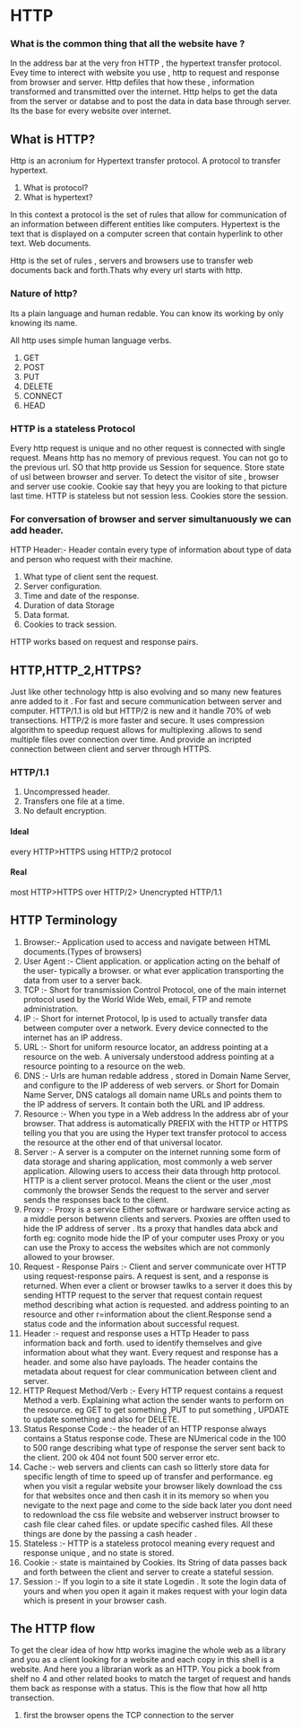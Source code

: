 # HTTP


### What is the common thing that all the website have ?
In the address bar at the very fron HTTP , the hypertext transfer protocol.
Evey time to interect with website you use , http to request and response from browser and server.
Http defiles that how these , information transformed and transmitted over the internet.
Http helps to get the data from the server or databse and to post the data in data base through server.
Its the base for every website over internet. 


## What is HTTP?
Http is an acronium for Hypertext transfer protocol. 
A protocol to transfer hypertext. 

1. What is protocol?
2. What is hypertext?

In this context a protocol is the set of rules that allow for communication of an information between different entities like computers. 
Hypertext is the text that is displayed on a computer screen that contain hyperlink to other text. Web documents.


Http is the set of rules , servers and browsers use to transfer web documents back and forth.Thats why every url starts with http.



### Nature of http?

Its a plain language and human redable.
You can know its working by only knowing its name.

All http uses simple human language verbs.

 1. GET
 2. POST
 3. PUT
 4. DELETE
 5. CONNECT
 6. HEAD

### HTTP is a stateless Protocol

Every http request is unique and no other request is connected with single request.
Means http has no memory of previous request.
You can not go to the previous url.
SO that http provide us Session for sequence. 
Store state of usl between browser and server.
To detect the visitor of site , browser and server use cookie.
Cookie say that heyy you are looking to that picture last time.
HTTP is stateless but not session less.
Cookies store the session.

### For conversation of browser and server simultanuously we can add header.
HTTP Header:- Header contain every type of information about type of data and person who request with their machine.

1. What type of client sent the request.
2. Server configuration.
3. Time and date of the response.
4. Duration of data Storage
5. Data format.
6. Cookies to track session.

HTTP works based on request and response pairs.


## HTTP,HTTP_2,HTTPS?
Just like other technology http is also evolving and so many new features anre added to it . For fast and secure communication between server and computer.
HTTP/1.1 is old but HTTP/2 is new and it handle 70% of web transections.
HTTP/2 is more faster and secure. It uses compression algorithm to speedup request allows for multiplexing .allows to send multiple files over connection over time. And provide an incripted connection between client and server through HTTPS.




### HTTP/1.1


1. Uncompressed header.
2. Transfers one file at a time.
3. No default encryption.


#### Ideal

every HTTP>HTTPS using HTTP/2 protocol

#### Real

most HTTP>HTTPS over HTTP/2> Unencrypted HTTP/1.1




## HTTP Terminology


1. Browser:- Application used to access and navigate between HTML documents.(Types of browsers)
2. User Agent :- Client application. or application acting on the behalf of the user- typically a browser. or what ever application transporting the data from user to a server back.
3. TCP :- Short for transmission Control Protocol, one of the main internet protocol used by the World Wide Web, email, FTP and remote administration.
4. IP :- Short for internet Protocol, Ip is used to actually transfer data between computer over a network. Every device connected to the internet has an IP address.
5. URL :- Short for uniform resource locator, an address pointing at a resource on the web. A universaly understood address pointing at a resource pointing to a resource on the web.
6. DNS :- Urls are human redable address , stored in Domain Name Server, and configure to the IP adderess of  web servers. or Short for Domain Name Server, DNS catalogs all domain name URLs and points them to the IP address of servers. It contain both the URL and IP address.
7. Resource :- When you type in a Web address In the address abr of your browser. That address is automatically PREFIX with the HTTP or HTTPS telling you that you are using the Hyper text transfer protocol to access the resource  at the other end of that universal locator.
8. Server :- A server is a computer on the internet running some form of data storage and sharing application, most commonly a web server application. Allowing users to access their data through http protocol. HTTP is a client server protocol. Means the client or the user ,most commonly the browser Sends the request to the server and server sends the responses back to the client.
9. Proxy :- Proxy is a service Either software or hardware service acting as a middle person betwenn clients and servers. Pxoxies are offten used to hide the IP address of server . Its a proxy that handles data abck and forth eg: cognito mode hide the IP of your computer uses Proxy or you can use the Proxy to access the websites which are not commonly allowed to your browser.
10. Request - Response Pairs :- Client and server communicate over HTTP using request-response pairs. A request is sent, and a response is returned. When ever a client or browser tawlks to a server it does this by sending HTTP request to the server that request contain request method describing what action is requested. and address pointing to an resource and other r=information about the client.Response send a status code and the information about successful request.
11. Header :- request and response uses a HTTp Header to pass information back and forth. used to identify themselves and give information about what they want. Every request and response has a header. and some also have payloads. The header contains the metadata about request for clear communication between client and server.
12. HTTP Request Method/Verb :- Every HTTP request contains a request Method a verb. Explaining what action the sender wants to perform on the resource. eg GET to get something ,PUT to put something , UPDATE to update something and also for DELETE.
13. Status Response Code :- the header of an HTTP response always contains a Status response code. These are NUmerical code in the 100 to 500 range describing what type of response the server sent back to the client. 200 ok 404 not fount 500 server error etc.
14. Cache :- web servers and clients can cash so litterly store data for specific length of time to speed up of transfer and performance. eg when you visit a regular website your browser  likely download the css for that websites once and then cash it in its memory so when you nevigate to the next page and come to the side back later you dont need to redownload the css file website and webserver instruct browser to cash file clear cahed files. or update specific cashed files. All these things are done by the passing a cash header .
15. Stateless :- HTTP is a stateless protocol meaning every request and response unique , and no state is stored.
16. Cookie :- state is maintained by Cookies. Its String of data passes back and forth between the client and server to create a stateful session.
17. Session :- If you login to a site it state Logedin . It sote the login data of yours and when you open it again it makes request with your login data which is present in your browser cash. 



## The HTTP flow

To get the clear idea of how http works imagine the whole web as a library and you as a client looking for a website and each copy in this shell is a website. 
And here you a librarian work as an HTTP. You pick a book from shelf no 4 and other related books to match the target of request and hands them back  as response with a status.
This is the flow that how all http transection.

1. first the browser opens the TCP connection to the server























